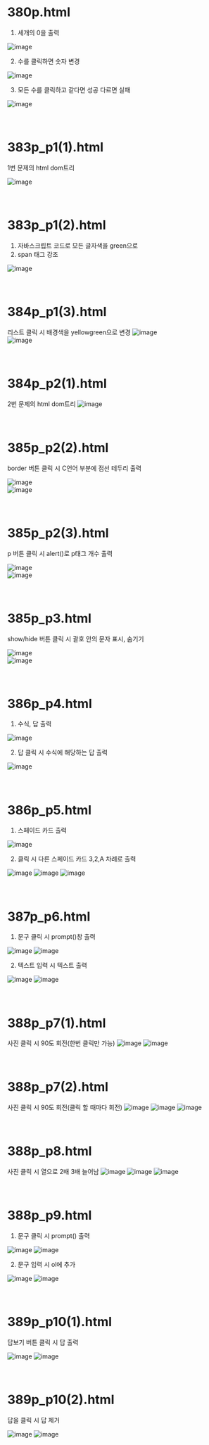 # 380p.html
1. 세개의 0을 출력

![image](https://github.com/rudgh4493/WebProgramming/assets/70314961/41eb7457-5d5c-478c-957c-9e6824a39fff)
<br>

2. 수를 클릭하면 숫자 변경

![image](https://github.com/rudgh4493/WebProgramming/assets/70314961/d07690e4-5c51-447a-8a7a-a573970ecd4a)
<br>

3. 모든 수를 클릭하고 같다면 성공 다르면 실패
   
![image](https://github.com/rudgh4493/WebProgramming/assets/70314961/0a2de88f-612d-4783-9a5d-d111f8fa0b1f)
<br><br><br>


# 383p_p1(1).html

1번 문제의 html dom트리

![image](https://github.com/rudgh4493/WebProgramming/assets/70314961/3a7a9a98-e4b7-4109-9f53-7c9093ba4804)
<br><br><br>


# 383p_p1(2).html

1. 자바스크립트 코드로 모든 글자색을 green으로
2. span 태그 강조
   
![image](https://github.com/rudgh4493/WebProgramming/assets/70314961/f83afb5a-c00e-4547-a36c-d1466250e793)
<br><br><br>


# 384p_p1(3).html

리스트 클릭 시 배경색을 yellowgreen으로 변경
![image](https://github.com/rudgh4493/WebProgramming/assets/70314961/1d3e767b-fb92-42bf-8c1d-d04d65ed1c62)
<br>
![image](https://github.com/rudgh4493/WebProgramming/assets/70314961/8d982ce4-261c-4e40-a1b0-f9b661f59947)
<br><br><br>


# 384p_p2(1).html

2번 문제의 html dom트리
![image](https://github.com/rudgh4493/WebProgramming/assets/70314961/df9cde14-c82d-4fd6-a1c9-81d2ad8cea05)
<br><br><br>


# 385p_p2(2).html

border 버튼 클릭 시 C언어 부분에 점선 테두리 출력

![image](https://github.com/rudgh4493/WebProgramming/assets/70314961/2d078bfc-4bda-4e9a-a983-8ba9a4800a85)
<br>
![image](https://github.com/rudgh4493/WebProgramming/assets/70314961/a3470114-0744-473a-a29b-fb37efe1c623)
<br><br><br>


# 385p_p2(3).html
p 버튼 클릭 시 alert()로 p태그 개수 출력

![image](https://github.com/rudgh4493/WebProgramming/assets/70314961/2d078bfc-4bda-4e9a-a983-8ba9a4800a85)
<br>
![image](https://github.com/rudgh4493/WebProgramming/assets/70314961/6f23654d-7506-4536-95ac-3edfa6b7577f)
<br><br><br>


# 385p_p3.html

show/hide 버튼 클릭 시 괄호 안의 문자 표시, 숨기기

![image](https://github.com/rudgh4493/WebProgramming/assets/70314961/054d26fd-1ba4-43ce-8068-109cc75750b4)
<br>
![image](https://github.com/rudgh4493/WebProgramming/assets/70314961/59fd2489-f50e-4114-83fb-a3994709f802)
<br><br><br>


# 386p_p4.html

1. 수식, 답 출력

![image](https://github.com/rudgh4493/WebProgramming/assets/70314961/88ff507c-5ec6-47f9-802c-e5fc8edf75da)
<br>

2. 답 클릭 시 수식에 해당하는 답 출력
   
![image](https://github.com/rudgh4493/WebProgramming/assets/70314961/fb177ca8-0323-4cae-a12e-afa8766193ff)
<br><br><br>


# 386p_p5.html

1. 스페이드 카드 출력

![image](https://github.com/rudgh4493/WebProgramming/assets/70314961/eaf259e9-8a7c-44e0-8bc7-1e10f1323e47)
<br>

2. 클릭 시 다른 스페이드 카드 3,2,A 차례로 출력

![image](https://github.com/rudgh4493/WebProgramming/assets/70314961/b5eeac69-3d51-4e7c-9e66-0d320312941c)
![image](https://github.com/rudgh4493/WebProgramming/assets/70314961/6a913720-f519-4126-ab38-b8ba955b47b2)
![image](https://github.com/rudgh4493/WebProgramming/assets/70314961/4e742e9c-a37a-484f-806b-629d87bd3b88)
<br><br><br>


# 387p_p6.html

1. 문구 클릭 시 prompt()창 출력

![image](https://github.com/rudgh4493/WebProgramming/assets/70314961/781ac0d7-7bf3-4724-93b2-126aaad5978a)
![image](https://github.com/rudgh4493/WebProgramming/assets/70314961/45a6949f-4bd0-4fdc-b1e1-03348f709368)
<br>

2. 텍스트 입력 시 텍스트 출력

![image](https://github.com/rudgh4493/WebProgramming/assets/70314961/dc80f100-df83-47e3-89a0-2823db9895d0)
![image](https://github.com/rudgh4493/WebProgramming/assets/70314961/289b5d32-ca11-47a9-9a4d-d21f9450c709)
<br><br><br>


# 388p_p7(1).html

사진 클릭 시 90도 회전(한번 클릭만 가능)
![image](https://github.com/rudgh4493/WebProgramming/assets/70314961/0fca28c8-cb68-4f84-a601-b966dfd8f54c)
![image](https://github.com/rudgh4493/WebProgramming/assets/70314961/550c04a0-a71a-40c6-bc81-3f47cd49b091)
<br><br><br>


# 388p_p7(2).html

사진 클릭 시 90도 회전(클릭 할 때마다 회전)
![image](https://github.com/rudgh4493/WebProgramming/assets/70314961/0fca28c8-cb68-4f84-a601-b966dfd8f54c)
![image](https://github.com/rudgh4493/WebProgramming/assets/70314961/550c04a0-a71a-40c6-bc81-3f47cd49b091)
![image](https://github.com/rudgh4493/WebProgramming/assets/70314961/c43a7340-0155-43a4-b3a2-12bfee631c08)
<br><br><br>


# 388p_p8.html

사진 클릭 시 열으로 2배 3배 늘어남
![image](https://github.com/rudgh4493/WebProgramming/assets/70314961/a3a59b83-5b51-4f49-bb2e-e87262eaf2d8)
![image](https://github.com/rudgh4493/WebProgramming/assets/70314961/cba0f0ba-e211-484c-8af5-0c2fb3f158ca)
![image](https://github.com/rudgh4493/WebProgramming/assets/70314961/c5acf1df-128f-4aad-b6d8-80618c3d5127)
<br><br><br>


# 388p_p9.html

1. 문구 클릭 시 prompt() 출력
   
![image](https://github.com/rudgh4493/WebProgramming/assets/70314961/1783c1d2-1f84-46aa-a3c7-8a43c8120813)
![image](https://github.com/rudgh4493/WebProgramming/assets/70314961/1460a95e-9c9e-41ae-b122-683bbadfd331)
<br>

2. 문구 입력 시 ol에 추가
   
![image](https://github.com/rudgh4493/WebProgramming/assets/70314961/74ca83b3-f20a-492d-88d0-0f56978cf46f)
![image](https://github.com/rudgh4493/WebProgramming/assets/70314961/61ab7302-0bfb-4a76-8371-20e7aad0bdf7)
<br><br><br>


# 389p_p10(1).html

답보기 버튼 클릭 시 답 출력

![image](https://github.com/rudgh4493/WebProgramming/assets/70314961/4e8acaad-b8fe-4eb0-9e82-7020533504d8)
![image](https://github.com/rudgh4493/WebProgramming/assets/70314961/b2931077-e43c-429c-b04b-8e2e53d219c2)
<br><br><br>


# 389p_p10(2).html

답을 클릭 시 답 제거

![image](https://github.com/rudgh4493/WebProgramming/assets/70314961/4e8acaad-b8fe-4eb0-9e82-7020533504d8)
![image](https://github.com/rudgh4493/WebProgramming/assets/70314961/84533a53-4521-45e5-8c76-4af0a8bb32f9)
<br><br><br>

